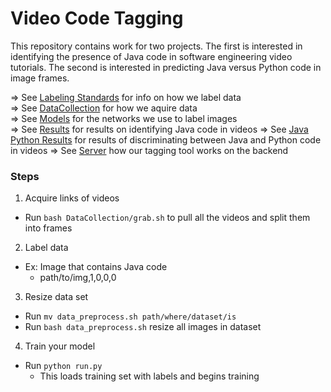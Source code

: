 # Video Code Tagging

This repository contains work for two projects. The first is interested in identifying the presence of Java code in software engineering video tutorials. The second is interested in predicting Java versus Python code in image frames.

  ⇒ See [Labeling Standards](DataCollection/LABELING.md) for info on how we label data    
  ⇒ See [DataCollection](DataCollection/) for how we aquire data  
  ⇒ See [Models](Models/) for the networks we use to label images   
  ⇒ See [Results](Results/) for results on identifying Java code in videos
  ⇒ See [Java Python Results](jp_Results/) for results of discriminating between Java and Python code in videos
  ⇒ See [Server](Server/) how our tagging tool works on the backend

### Steps ###
1. Acquire links of videos  
  * Run ```bash DataCollection/grab.sh``` to pull all the videos and split them into frames  
2. Label data  
  * Ex: Image that contains Java code
    * path/to/img,1,0,0,0
3. Resize data set  
  * Run ```mv data_preprocess.sh path/where/dataset/is```  
  * Run ```bash data_preprocess.sh``` resize all images in dataset  
4. Train your model
  * Run ```python run.py```  
    * This loads training set with labels and begins training
